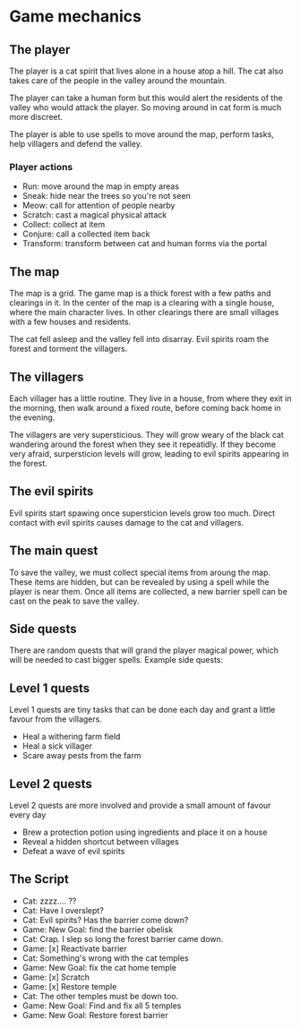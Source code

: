 # Game mechanics

## The player

The player is a cat spirit that lives alone in a house atop a hill. The cat also takes care of the people in the valley around the mountain.

The player can take a human form but this would alert the residents of the valley who would attack the player. So moving around in cat form is much more discreet.

The player is able to use spells to move around the map, perform tasks, help villagers and defend the valley.

### Player actions

- Run: move around the map in empty areas
- Sneak: hide near the trees so you're not seen
- Meow: call for attention of people nearby
- Scratch: cast a magical physical attack
- Collect: collect at item
- Conjure: call a collected item back
- Transform: transform between cat and human forms via the portal

## The map

The map is a grid. The game map is a thick forest with a few paths and clearings in it. In the center of the map is a clearing with a single house, where the main character lives. In other clearings there are small villages with a few houses and residents.

The cat fell asleep and the valley fell into disarray. Evil spirits roam the forest and torment the villagers.

## The villagers

Each villager has a little routine. They live in a house, from where they exit in the morning, then walk around a fixed route, before coming back home in the evening.

The villagers are very supersticious. They will grow weary of the black cat wandering around the forest when they see it repeatidly. If they become very afraid, surpersticion levels will grow, leading to evil spirits appearing in the forest.

## The evil spirits

Evil spirits start spawing once supersticion levels grow too much. Direct contact with evil spirits causes damage to the cat and villagers.

## The main quest

To save the valley, we must collect special items from aroung the map. These items are hidden, but can be revealed by using a spell while the player is near them. Once all items are collected, a new barrier spell can be cast on the peak to save the valley.

## Side quests

There are random quests that will grand the player magical power, which will be needed to cast bigger spells. Example side quests:

## Level 1 quests

Level 1 quests are tiny tasks that can be done each day and grant a little favour from the villagers.

- Heal a withering farm field
- Heal a sick villager
- Scare away pests from the farm

## Level 2 quests

Level 2 quests are more involved and provide a small amount of favour every day

- Brew a protection potion using ingredients and place it on a house
- Reveal a hidden shortcut between villages
- Defeat a wave of evil spirits

## The Script

- Cat: zzzz.... ??
- Cat: Have I overslept?
- Cat: Evil spirits? Has the barrier come down?
- Game: New Goal: find the barrier obelisk
- Cat: Crap. I slep so long the forest barrier came down.
- Game: [x] Reactivate barrier
- Cat: Something's wrong with the cat temples
- Game: New Goal: fix the cat home temple
- Game: [x] Scratch
- Game: [x] Restore temple
- Cat: The other temples must be down too.
- Game: New Goal: Find and fix all 5 temples
- Game: New Goal: Restore forest barrier
